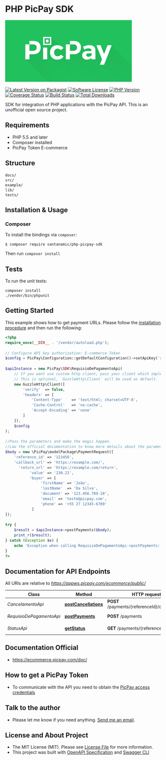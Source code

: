 # PHP PicPay SDK

![Screenshot](docs/assets/PicPay.png)

[![Latest Version on Packagist][ico-version]][link-packagist]
[![Software License][ico-license]](LICENSE.md)
[![PHP Version][ico-php-version]][link-php]
[![Coverage Status][ico-codecov]][link-codecov]
[![Build Status][ico-travis]][link-travis]
[![Total Downloads][ico-downloads]][link-downloads]

SDK for integration of PHP applications with the PicPay API.  This is an unofficial open source project.


## Requirements

- PHP 5.5 and later
- Composer installed
- PicPay Token E-commerce

## Structure

```
docs/
src/
example/
lib/
tests/
```

## Installation & Usage
### Composer

To install the bindings via `composer`:

```
$ composer require santanamic/php-picpay-sdk
```

Then run `composer install`

## Tests

To run the unit tests:

```
composer install
./vendor/bin/phpunit
```

## Getting Started

This example shows how to get payment URLs.
Please follow the [installation procedure](#installation--usage) and then run the following:

```php
<?php
require_once(__DIR__ . '/vendor/autoload.php');

// Configure API key authorization: E-commerce Token
$config = PicPay\Configuration::getDefaultConfiguration()->setApiKey('x-picpay-token', 'YOUR_API_KEY');

$apiInstance = new PicPay\SDK\RequisioDePagamentoApi(
    // If you want use custom http client, pass your client which implements `GuzzleHttp\ClientInterface`.
    // This is optional, `GuzzleHttp\Client` will be used as default.
	new GuzzleHttp\Client([
		'verify'  => false,
		'headers' => [
			'Content-Type'    => 'text/html; charset=UTF-8',
			'Cache-Control'   => 'no-cache',
			'Accept-Encoding' => 'none'
		]
	]),
    $config
);

//Pass the parameters and make the magic happen. 
//Law the official documentation to know more details about the parameters 
$body = new \PicPay\modelPackage\PaymentRequest([
	'reference_id' => '123456',
	'callback_url' => 'https://example.com/',
	  'return_url' => 'https://example.com/return',
	       'value' => '230.22',
	       'buyer' => [
				'firstName' => 'João',
				'lastName'  => 'Da Silva',
				'document' => '123.456.789-10',
				'email' => 'teste@picpay.com',
				'phone' => '+55 27 12345-6789'
			]
]);

try {
    $result = $apiInstance->postPayments($body);
    print_r($result);
} catch (Exception $e) {
    echo 'Exception when calling RequisioDePagamentoApi->postPayments: ', $e->getMessage(), PHP_EOL;
}
?>
```

## Documentation for API Endpoints

All URIs are relative to *https://appws.picpay.com/ecommerce/public/*

Class | Method | HTTP request | Description
------------ | ------------- | ------------- | -------------
*CancelamentoApi* | [**postCancellations**](docs/Api/CancelamentoApi.md#postcancellations) | **POST** /payments/{referenceId}/cancellations | Cancel Request
*RequisioDePagamentoApi* | [**postPayments**](docs/Api/RequisioDePagamentoApi.md#postpayments) | **POST** /payments | Payment Request
*StatusApi* | [**getStatus**](docs/Api/StatusApi.md#getstatus) | **GET** /payments/{referenceId}/status | Status Request

## Documentation Official

 - https://ecommerce.picpay.com/doc/

## How to get a PicPay Token

- To communicate with the API you need to obtain the [PicPay access credentials](https://lojista.picpay.com/dashboard/ecommerce-token)

## Talk to the author

- Please let me know if you need anything. [Send me an email](mailto%3Awilliansantanamic%40gmail.com).

## License and About Project 

- The MIT License (MIT). Please see [License File](LICENSE.md) for more information. 
- This project was built with [OpenAPI Specification](https://github.com/OAI/OpenAPI-Specification/tree/master/examples/v3.0) and [Swagger CLI](https://github.com/swagger-api/swagger-codegen.git)


[ico-version]: https://img.shields.io/packagist/v/santanamic/php-picpay-sdk.svg?style=flat-square
[ico-license]: https://img.shields.io/badge/license-MIT-brightgreen.svg?style=flat-square
[ico-travis]: https://img.shields.io/travis/santanamic/php-picpay-sdk/master.svg?style=flat-square
[ico-php-version]: https://img.shields.io/badge/php->=5.5-8892BF.svg
[ico-downloads]: https://img.shields.io/packagist/dt/santanamic/php-picpay-sdk.svg?style=flat-square
[ico-codecov]: https://codecov.io/gh/santanamic/php-picpay-sdk/branch/master/graph/badge.svg

[link-packagist]: https://packagist.org/packages/santanamic/php-picpay-sdk
[link-travis]: https://travis-ci.org/santanamic/php-picpay-sdk
[link-php]: https://php.net/
[link-downloads]: https://packagist.org/packages/santanamic/php-picpay-sdk
[link-codecov]: https://codecov.io/gh/santanamic/php-picpay-sdk